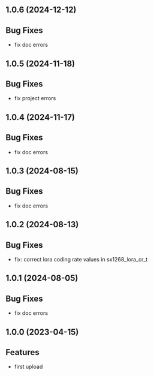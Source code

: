 ## 1.0.6 (2024-12-12)

## Bug Fixes

- fix doc errors

## 1.0.5 (2024-11-18)

## Bug Fixes

- fix project errors

## 1.0.4 (2024-11-17)

## Bug Fixes

- fix doc errors

## 1.0.3 (2024-08-15)

## Bug Fixes

- fix doc errors

## 1.0.2 (2024-08-13)

## Bug Fixes

- fix: correct lora coding rate values in sx1268_lora_cr_t

## 1.0.1 (2024-08-05)

## Bug Fixes

- fix doc errors

## 1.0.0 (2023-04-15)

## Features

- first upload